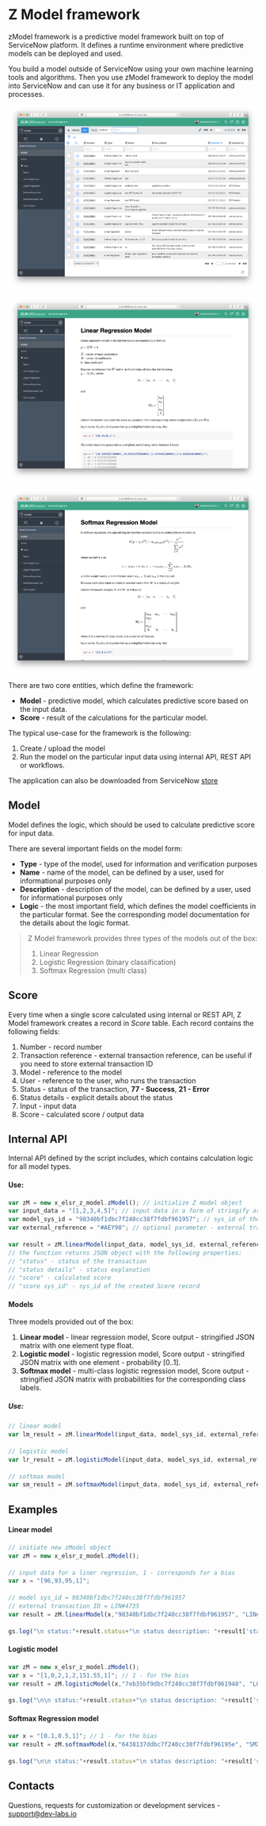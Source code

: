 # Z Model framework
zModel framework is a predictive model framework built on top of ServiceNow platform. It defines a runtime environment where predictive models can be deployed and used.

You build a model outside of ServiceNow using your own machine learning tools and algorithms. Then you use zModel framework to deploy the model into ServiceNow and can use it for any business or IT application and processes.

![img](/assets/img1.png)

![img](/assets/img2.png)

![img](/assets/img3.png)

There are two core entities, which define the framework:
- **Model** - predictive model, which calculates predictive score based on the input data.
- **Score** - result of the calculations for the particular model.

The typical use-case for the framework is the following:
 1. Create / upload the model
 2. Run the model on the particular input data using internal API, REST API or workflows.

The application can also be downloaded from ServiceNow [store](https://store.servicenow.com/sn_appstore_store.do#!/store/application/b2dd32fddb87f240cc38f7fdbf96192f/3.3.1)

## Model
Model defines the logic, which should be used to calculate predictive score for input data.

There are several important fields on the model form:
- **Type** - type of the model, used for information and verification purposes
- **Name** - name of the model, can be defined by a user, used for informational purposes only
- **Description** - description of the model, can be defined by a user, used for informational purposes only
- **Logic** - the most important field, which defines the model coefficients in the particular format. See the corresponding model documentation for the details about the logic format.

>Z Model framework provides three types of the models out of the box:
>
>1. Linear Regression
>2. Logistic Regression (binary classification)
>3. Softmax Regression (multi class)
## Score
Every time when a single score calculated using internal or REST API, Z Model framework creates a record in *Score* table. Each record contains the following fields:
1. Number - record number
2. Transaction reference - external transaction reference, can be useful if you need to store external transaction ID
3. Model - reference to the model
4. User - reference to the user, who runs the transaction
5. Status - status of the transaction, **77 - Success**, **21 - Error**
6. Status details - explicit details about the status
7. Input - input data
8. Score - calculated score / output data

## Internal API

Internal API defined by the script includes, which contains calculation logic for all model types.

#### Use:
```javascript
var zM = new x_elsr_z_model.zModel(); // initialize Z model object
var input_data = "[1,2,3,4,5]"; // input data in a form of stringify array
var model_sys_id = "98340bf1dbc7f240cc38f7fdbf961957"; // sys_id of the corresponding model
var external_reference = "#AEY90"; // optional parameter - external transaction reference, can be any string up to 40 chars

var result = zM.linearModel(input_data, model_sys_id, external_reference);
// the function returns JSON object with the following properties:
// "status" - status of the transaction
// "status details" - status explanation
// "score" - calculated score
// "score sys_id" - sys_id of the created Score record
```
#### Models
Three models provided out of the box:
1. **Linear model** - linear regression model, Score output - stringified JSON matrix with one element type float.
2. **Logistic model** - logistic regression model, Score output - stringified JSON matrix with one element - probability [0..1].
3. **Softmax model** - multi-class logistic regression model, Score output - stringified JSON matrix with probabilities for the corresponding class labels.

##### Use:
```javascript
// linear model
var lm_result = zM.linearModel(input_data, model_sys_id, external_reference);

// logistic model
var lr_result = zM.logisticModel(input_data, model_sys_id, external_reference);

// softmax model
var sm_result = zM.softmaxModel(input_data, model_sys_id, external_reference);
```
## Examples

#### Linear model

```javascript
// initiate new zModel object
var zM = new x_elsr_z_model.zModel();

// input data for a liner regression, 1 - corresponds for a bias
var x = "[96,93,95,1]";

// model sys_id = 98340bf1dbc7f240cc38f7fdbf961957
// external transaction ID = LIN#4735
var result = zM.linearModel(x,"98340bf1dbc7f240cc38f7fdbf961957", "LIN#4735");

gs.log("\n status:"+result.status+"\n status description: "+result['status details']+"\n score: "+result.score+"\n score sys_id: "+result["score sys_id"]);

```
#### Logistic model

```javascript
var zM = new x_elsr_z_model.zModel();
var x = "[1,0,2,1,2,151.55,1]"; // 1 - for the bias
var result = zM.logisticModel(x,"7eb35bf9dbc7f240cc38f7fdbf961948", "LOG#7721");

gs.log("\n\n status:"+result.status+"\n status description: "+result['status details']+"\n score: "+result.score+"\n score sys_id: "+result["score sys_id"]);
```
#### Softmax Regression model

```javascript
var x = "[0.1,0.5,1]"; // 1 - for the bias
var result = zM.softmaxModel(x,"6438137ddbc7f240cc38f7fdbf96195e", "SMX#1217");

gs.log("\n\n status:"+result.status+"\n status description: "+result['status details']+"\n score: "+result.score+"\n score sys_id: "+result["score sys_id"]);
```

## Contacts
Questions, requests for customization or development services - support@dev-labs.io